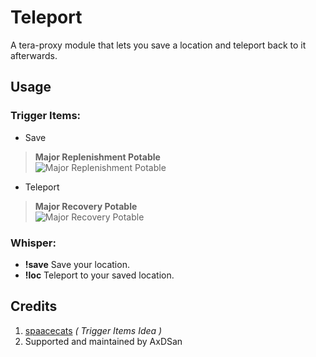 # Teleport
A tera-proxy module that lets you save a location and teleport back to it afterwards.

## Usage

### Trigger Items:
- Save 
> **Major Replenishment Potable** <br />
![Major Replenishment Potable](http://teradatabase.net/items/icon_items/mp_potion_level_33_tex.png)

- Teleport 
> **Major Recovery Potable** <br />
![Major Recovery Potable](http://teradatabase.net/items/icon_items/hp_potion_level_33_tex.png)

 ### Whisper:
- __!save__ Save your location.
- __!loc__ Teleport to your saved location.

## Credits
1. [spaacecats](https://github.com/spaacecats/brooch-swap) _( Trigger Items Idea )_
2. Supported and maintained by AxDSan